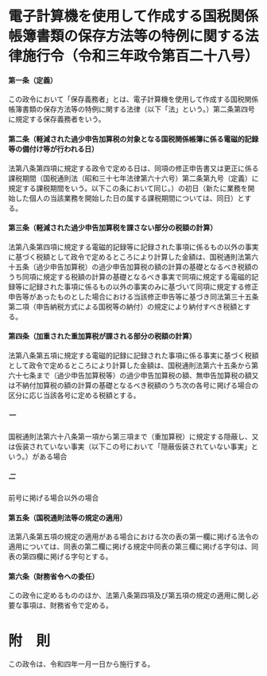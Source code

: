 # 電子計算機を使用して作成する国税関係帳簿書類の保存方法等の特例に関する法律施行令（令和三年政令第百二十八号）
#### 第一条（定義）
この政令において「保存義務者」とは、電子計算機を使用して作成する国税関係帳簿書類の保存方法等の特例に関する法律（以下「法」という。）第二条第四号に規定する保存義務者をいう。
#### 第二条（軽減された過少申告加算税の対象となる国税関係帳簿に係る電磁的記録等の備付け等が行われる日）
法第八条第四項に規定する政令で定める日は、同項の修正申告書又は更正に係る課税期間（国税通則法（昭和三十七年法律第六十六号）第二条第九号（定義）に規定する課税期間をいう。以下この条において同じ。）の初日（新たに業務を開始した個人の当該業務を開始した日の属する課税期間については、同日）とする。
#### 第三条（軽減された過少申告加算税を課さない部分の税額の計算）
法第八条第四項に規定する電磁的記録等に記録された事項に係るもの以外の事実に基づく税額として政令で定めるところにより計算した金額は、国税通則法第六十五条（過少申告加算税）の過少申告加算税の額の計算の基礎となるべき税額のうち同項に規定する税額の計算の基礎となるべき事実で同項に規定する電磁的記録等に記録された事項に係るもの以外の事実のみに基づいて同項に規定する修正申告等があったものとした場合における当該修正申告等に基づき同法第三十五条第二項（申告納税方式による国税等の納付）の規定により納付すべき税額とする。
#### 第四条（加重された重加算税が課される部分の税額の計算）
法第八条第五項に規定する電磁的記録に記録された事項に係る事実に基づく税額として政令で定めるところにより計算した金額は、国税通則法第六十五条から第六十七条まで（過少申告加算税等）の過少申告加算税の額、無申告加算税の額又は不納付加算税の額の計算の基礎となるべき税額のうち次の各号に掲げる場合の区分に応じ当該各号に定める税額とする。
##### 一
国税通則法第六十八条第一項から第三項まで（重加算税）に規定する隠蔽し、又は仮装されていない事実（以下この号において「隠蔽仮装されていない事実」という。）がある場合
##### 二
前号に掲げる場合以外の場合
#### 第五条（国税通則法等の規定の適用）
法第八条第五項の規定の適用がある場合における次の表の第一欄に掲げる法令の適用については、同表の第二欄に掲げる規定中同表の第三欄に掲げる字句は、同表の第四欄に掲げる字句とする。
#### 第六条（財務省令への委任）
この政令に定めるもののほか、法第八条第四項及び第五項の規定の適用に関し必要な事項は、財務省令で定める。
# 附　則
この政令は、令和四年一月一日から施行する。
